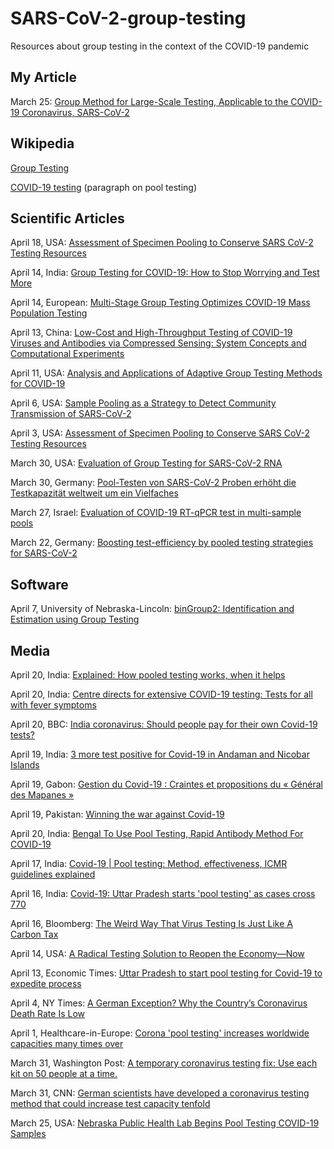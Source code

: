 # SARS-CoV-2-group-testing
Resources about group testing in the context of the COVID-19 pandemic


## My Article
March 25: [Group Method for Large-Scale Testing, Applicable to the COVID-19 Coronavirus, SARS-CoV-2](https://conforty.net/coronavirus-testing/sars-cov-2-pcr-testing.html)


## Wikipedia

[Group Testing](https://en.wikipedia.org/wiki/Group_testing)

[COVID-19 testing](https://en.wikipedia.org/wiki/COVID-19_testing) (paragraph on pool testing)


## Scientific Articles

April 18, USA: [Assessment of Specimen Pooling to Conserve SARS CoV-2 Testing Resources](https://academic.oup.com/ajcp/article-pdf/doi/10.1093/ajcp/aqaa064/33101253/aqaa064.pdf)

April 14, India: [Group Testing for COVID-19: How to Stop Worrying and Test More](https://arxiv.org/abs/2004.06306)

April 14, European: [Multi-Stage Group Testing Optimizes COVID-19 Mass Population Testing](https://www.medrxiv.org/content/10.1101/2020.04.10.20061176v1.full.pdf)

April 13, China: [Low-Cost and High-Throughput Testing of COVID-19 Viruses and Antibodies via Compressed Sensing: System Concepts and Computational Experiments](https://arxiv.org/pdf/2004.05759.pdf)

April 11, USA: [Analysis and Applications of Adaptive Group Testing Methods for COVID-19](https://www.medrxiv.org/content/10.1101/2020.04.05.20050245v2.full.pdf)

April 6, USA: [Sample Pooling as a Strategy to Detect Community Transmission of SARS-CoV-2](https://jamanetwork.com/journals/jama/fullarticle/2764364)

April 3, USA: [Assessment of Specimen Pooling to Conserve SARS CoV-2 Testing Resources](https://www.medrxiv.org/content/10.1101/2020.04.03.20050195v1.full.pdf)

March 30, USA: [Evaluation of Group Testing for SARS-CoV-2 RNA](https://www.medrxiv.org/content/10.1101/2020.03.27.20043968v1)

March 30, Germany: [Pool-Testen von SARS-CoV-2 Proben erhöht die Testkapazität weltweit um ein Vielfaches](https://aktuelles.uni-frankfurt.de/forschung/pool-testen-von-sars-cov-2-proben-erhoeht-die-testkapazitaet-weltweit-um-ein-vielfaches/)

March 27, Israel: [Evaluation of COVID-19 RT-qPCR test in multi-sample pools](https://www.medrxiv.org/content/10.1101/2020.03.26.20039438v1.full.pdf?fbclid=IwAR05risJ59nXcuGW-3FvnTr_fW9GUHSsAXlzP2-8WFj__vEY6RTs5CCIw-8)

March 22, Germany: [Boosting test-efficiency by pooled testing strategies for SARS-CoV-2](https://arxiv.org/abs/2003.09944)


## Software
April 7, University of Nebraska-Lincoln: [binGroup2: Identification and Estimation using Group Testing](https://cran.r-project.org/web/packages/binGroup2/index.html)


## Media

April 20, India: [Explained: How pooled testing works, when it helps](https://indianexpress.com/article/explained/coronavirus-infection-how-pooled-testing-works-when-it-helps-6370001/)

April 20, India: [Centre directs for extensive COVID-19 testing: Tests for all with fever symptoms](https://keralakaumudi.com/en/news/news.php?id=286899&u=centre-directs-for-extensive-covid-19-testing-tests-for-all-with-fever-symptoms-286899)

April 20, BBC: [India coronavirus: Should people pay for their own Covid-19 tests?](https://www.bbc.com/news/world-asia-india-52322559)

April 19, India: [3 more test positive for Covid-19 in Andaman and Nicobar Islands](https://www.indiatoday.in/india/story/3-more-test-positive-for-covid-19-in-andaman-and-nicobar-islands-1668759-2020-04-19)

April 19, Gabon: [Gestion du Covid-19 : Craintes et propositions du « Général des Mapanes »](https://www.gabonreview.com/gabon-gestion-du-covid-19-craintes-et-propositions-du-general-des-mapanes/)

April 19, Pakistan: [Winning the war against Covid-19](https://www.thenews.com.pk/tns/detail/645878-winning-the-war-against-covid-19)

April 20, India: [Bengal To Use Pool Testing, Rapid Antibody Method For COVID-19](https://www.ndtv.com/india-news/coronavirus-west-bengal-to-use-pool-testing-rapid-antibody-method-for-covid-19-2214608)

April 17, India: [Covid-19 | Pool testing: Method, effectiveness, ICMR guidelines explained](https://www.youtube.com/watch?v=oGfFTYklW8w)

April 16, India: [Covid-19: Uttar Pradesh starts 'pool testing' as cases cross 770](https://www.youtube.com/watch?v=MScUZSsO9Mg)

April 16, Bloomberg: [The Weird Way That Virus Testing Is Just Like A Carbon Tax](https://www.bloomberg.com/news/articles/2020-04-16/the-weird-way-that-virus-testing-is-just-like-a-carbon-tax)

April 14, USA: [A Radical Testing Solution to Reopen the Economy—Now](https://chiefexecutive.net/a-radical-testing-solution-to-reopen-the-economy-now/)

April 13, Economic Times: [Uttar Pradesh to start pool testing for Covid-19 to expedite process](https://economictimes.indiatimes.com/news/politics-and-nation/uttar-pradesh-to-start-pool-testing-for-covid-19-to-expedite-process/articleshow/75122742.cms?from=mdr)

April 4, NY Times: [A German Exception? Why the Country’s Coronavirus Death Rate Is Low](https://www.nytimes.com/2020/04/04/world/europe/germany-coronavirus-death-rate.html)

April 1, Healthcare-in-Europe: [Corona 'pool testing' increases worldwide capacities many times over](https://healthcare-in-europe.com/en/news/corona-pool-testing-increases-worldwide-capacities-many-times-over.html)

March 31, Washington Post: [A temporary coronavirus testing fix: Use each kit on 50 people at a time.](https://www.washingtonpost.com/outlook/2020/03/31/coronavirus-testing-groups/)

March 31, CNN: [German scientists have developed a coronavirus testing method that could increase test capacity tenfold](https://edition.cnn.com/world/live-news/coronavirus-pandemic-03-31-20/h_c9b8259b105b4f26a4ade9fb61b954ce?fbclid=IwAR0u74GS1JyegjJR5LxvD7F7JVpgyIr5bXoH7YefGm3_kssr2ukXsBMps2o)

March 25, USA: [Nebraska Public Health Lab Begins Pool Testing COVID-19 Samples](https://www.ketv.com/article/nebraska-public-health-lab-begins-pool-testing-covid-19-samples/31934880)
